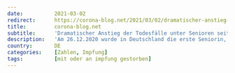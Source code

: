 ```yaml
---
date:          2021-03-02
redirect:      https://corona-blog.net/2021/03/02/dramatischer-anstieg-der-todesfaelle-unter-senioren-seit-beginn-der-corona-schutzimpfungen/
title:         corona-blog.net
subtitle:      'Dramatischer Anstieg der Todesfälle unter Senioren seit Beginn der „Corona-Schutzimpfungen“'
description:   'Am 26.12.2020 wurde in Deutschland die erste Seniorin, die 101 Jahre alte Heimbewohnerin Edith Kwoizalla, gegen das Coronavirus geimpft.'
country:       DE
categories:    [Zahlen, Impfung]
tags:          [mit oder an impfung gestorben]
---
```


